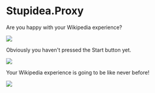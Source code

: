 # Stupidea.Proxy

Are you happy with your Wikipedia experience?

![](https://dmakaroff.github.io/Stupidea.Proxy/happy.png)

Obviously you haven't pressed the Start button yet.

![](https://dmakaroff.github.io/Stupidea.Proxy/goofy.png)

Your Wikipedia experience is going to be like never before!

![](https://dmakaroff.github.io/Stupidea.Proxy/demo.gif)